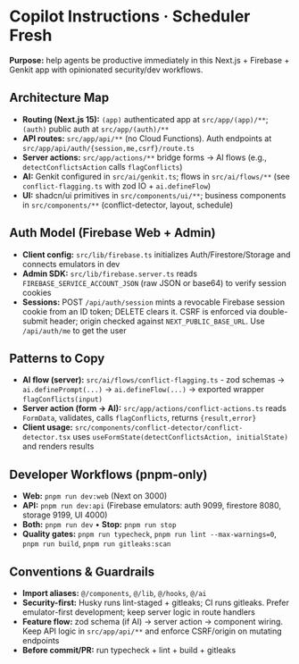 # Copilot Instructions · Scheduler Fresh

**Purpose:** help agents be productive immediately in this Next.js + Firebase + Genkit app with opinionated security/dev workflows.

## Architecture Map

- **Routing (Next.js 15):** `(app)` authenticated app at `src/app/(app)/**`; `(auth)` public auth at `src/app/(auth)/**`
- **API routes:** `src/app/api/**` (no Cloud Functions). Auth endpoints at `src/app/api/auth/{session,me,csrf}/route.ts`
- **Server actions:** `src/app/actions/**` bridge forms → AI flows (e.g., `detectConflictsAction` calls `flagConflicts`)
- **AI:** Genkit configured in `src/ai/genkit.ts`; flows in `src/ai/flows/**` (see `conflict-flagging.ts` with zod IO + `ai.defineFlow`)
- **UI:** shadcn/ui primitives in `src/components/ui/**`; business components in `src/components/**` (conflict-detector, layout, schedule)

## Auth Model (Firebase Web + Admin)

- **Client config:** `src/lib/firebase.ts` initializes Auth/Firestore/Storage and connects emulators in dev
- **Admin SDK:** `src/lib/firebase.server.ts` reads `FIREBASE_SERVICE_ACCOUNT_JSON` (raw JSON or base64) to verify session cookies
- **Sessions:** POST `/api/auth/session` mints a revocable Firebase session cookie from an ID token; DELETE clears it. CSRF is enforced via double-submit header; origin checked against `NEXT_PUBLIC_BASE_URL`. Use `/api/auth/me` to get the user

## Patterns to Copy

- **AI flow (server):** `src/ai/flows/conflict-flagging.ts` - zod schemas → `ai.definePrompt(...)` → `ai.defineFlow(...)` → exported wrapper `flagConflicts(input)`
- **Server action (form → AI):** `src/app/actions/conflict-actions.ts` reads `FormData`, validates, calls `flagConflicts`, returns `{result,error}`
- **Client usage:** `src/components/conflict-detector/conflict-detector.tsx` uses `useFormState(detectConflictsAction, initialState)` and renders results

## Developer Workflows (pnpm-only)

- **Web:** `pnpm run dev:web` (Next on 3000)
- **API:** `pnpm run dev:api` (Firebase emulators: auth 9099, firestore 8080, storage 9199, UI 4000)
- **Both:** `pnpm run dev` • **Stop:** `pnpm run stop`
- **Quality gates:** `pnpm run typecheck`, `pnpm run lint --max-warnings=0`, `pnpm run build`, `pnpm run gitleaks:scan`

## Conventions & Guardrails

- **Import aliases:** `@/components`, `@/lib`, `@/hooks`, `@/ai`
- **Security-first:** Husky runs lint-staged + gitleaks; CI runs gitleaks. Prefer emulator-first development; keep server logic in route handlers
- **Feature flow:** zod schema (if AI) → server action → component wiring. Keep API logic in `src/app/api/**` and enforce CSRF/origin on mutating endpoints
- **Before commit/PR:** run typecheck + lint + build + gitleaks
